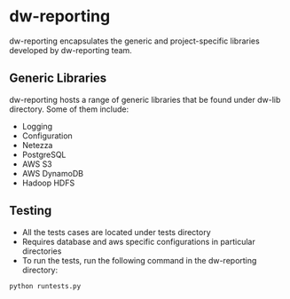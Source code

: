 dw-reporting
=============

dw-reporting encapsulates the generic and project-specific libraries developed by dw-reporting team.


Generic Libraries
-----------------

dw-reporting hosts a range of generic libraries that be found under dw-lib directory. Some of them include:

- Logging
- Configuration
- Netezza
- PostgreSQL
- AWS S3
- AWS DynamoDB
- Hadoop HDFS


Testing
--------

- All the tests cases are located under tests directory
- Requires database and aws specific configurations in particular directories
- To run the tests, run the following command in the dw-reporting directory:

```python
python runtests.py

```

